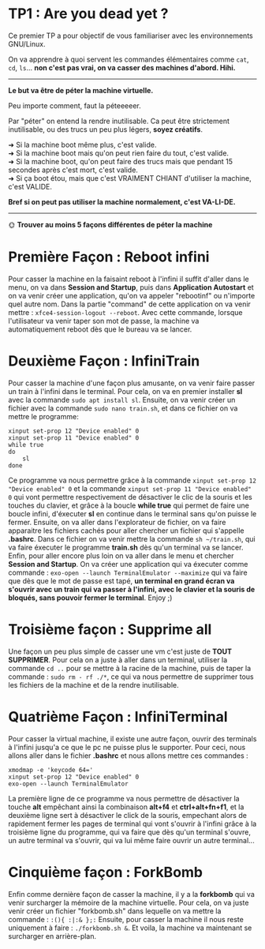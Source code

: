 # TP1 : Are you dead yet ?

Ce premier TP a pour objectif de vous familiariser avec les environnements GNU/Linux.  

On va apprendre à quoi servent les commandes élémentaires comme `cat`, `cd`, `ls`... **non c'est pas vrai, on va casser des machines d'abord. Hihi.**

---

**Le but va être de péter la machine virtuelle.**

Peu importe comment, faut la péteeeeer.

Par "péter" on entend la rendre inutilisable. Ca peut être strictement inutilisable, ou des trucs un peu plus légers, **soyez créatifs**.

➜ Si la machine boot même plus, c'est valide.  
➜ Si la machine boot mais qu'on peut rien faire du tout, c'est valide.  
➜ Si la machine boot, qu'on peut faire des trucs mais que pendant 15 secondes après c'est mort, c'est valide.  
➜ Si ça boot étou, mais que c'est VRAIMENT CHIANT d'utiliser la machine, c'est VALIDE.  

**Bref si on peut pas utiliser la machine normalement, c'est VA-LI-DE.**

---

🌞 **Trouver au moins 5 façons différentes de péter la machine**

# Première Façon : Reboot infini

Pour casser la machine en la faisaint reboot à l'infini il suffit d'aller dans le menu, on va dans **Session and Startup**, puis dans **Application Autostart** et on va venir créer une application, qu'on va appeler "rebootinf" ou n'importe quel autre nom. Dans la partie "command" de cette application on va venir mettre : `xfce4-session-logout --reboot`. Avec cette commande, lorsque l'utilisateur va venir taper son mot de passe, la machine va automatiquement reboot dès que le bureau va se lancer.

# Deuxième Façon : InfiniTrain

Pour casser la machine d'une façon plus amusante, on va venir faire passer un train à l'infini dans le terminal. Pour cela, on va en premier installer **sl** avec la commande `sudo apt install sl`. Ensuite, on va venir créer un fichier avec la commande `sudo nano train.sh`, et dans ce fichier on va mettre le programme:
```
xinput set-prop 12 "Device enabled" 0
xinput set-prop 11 "Device enabled" 0
while true
do
    sl
done
```
Ce programme va nous permettre grâce à la commande `xinput set-prop 12 "Device enabled" 0` et la commande `xinput set-prop 11 "Device enabled" 0` qui vont permettre respectivement de désactiver le clic de la souris et les touches du clavier, et grâce à la boucle **while true** qui permet de faire une boucle infini, d'éxecuter **sl** en continue dans le terminal sans qu'on puisse le fermer.
Ensuite, on va aller dans l'explorateur de fichier, on va faire apparaitre les fichiers cachés pour aller chercher un fichier qui s'appelle **.bashrc**. Dans ce fichier on va venir mettre la commande `sh ~/train.sh`, qui va faire éxecuter le programme **train.sh** dès qu'un terminal va se lancer. Enfin, pour aller encore plus loin on va aller dans le menu et chercher **Session and Startup**. On va créer une application qui va éxecuter comme commande : `exo-open --launch TerminalEmulator --maximize` qui va faire que dès que le mot de passe est tapé, **un terminal en grand écran va s'ouvrir avec un train qui va passer à l'infini, avec le clavier et la souris de bloqués, sans pouvoir fermer le terminal**. 
Enjoy ;)

# Troisième façon : Supprime all

Une façon un peu plus simple de casser une vm c'est juste de **TOUT SUPPRIMER**. Pour cela on a juste à aller dans un terminal, utiliser la commande `cd ..` pour se mettre à la racine de la machine, puis de taper la commande :
`sudo rm - rf ./*`, ce qui va nous permettre de supprimer tous les fichiers de la machine et de la rendre inutilisable.

# Quatrième Façon : InfiniTerminal

Pour casser la virtual machine, il existe une autre façon, ouvrir des terminals à l'infini jusqu'a ce que le pc ne puisse plus le supporter. Pour ceci, nous allons aller dans le fichier **.bashrc** et nous allons mettre ces commandes :
``` 
xmodmap -e 'keycode 64='
xinput set-prop 12 "Device enabled" 0
exo-open --launch TerminalEmulator
```
La première ligne de ce programme va nous permettre de désactiver la touche **alt** empêchant ainsi la combinaison **alt+f4** et **ctrl+alt+fn+f1**, et la deuxième ligne sert à désactiver le click de la souris, empechant alors de rapidement fermer les pages de terminal qui vont s'ouvrir à l'infini grâce à la troisième ligne du programme, qui va faire que dès qu'un terminal s'ouvre, un autre terminal va s'ouvrir, qui va lui même faire ouvrir un autre terminal...

# Cinquième façon : ForkBomb

Enfin comme dernière façon de casser la machine, il y a la **forkbomb** qui va venir surcharger la mémoire de la machine virtuelle. Pour cela, on va juste venir créer un fichier "forkbomb.sh" dans lequelle on va mettre la commande : 
`:(){ :|:& };:`
Ensuite, pour casser la machine il nous reste uniquement à faire : `./forkbomb.sh &`. Et voila, la machine va maintenant se surcharger en arrière-plan.
